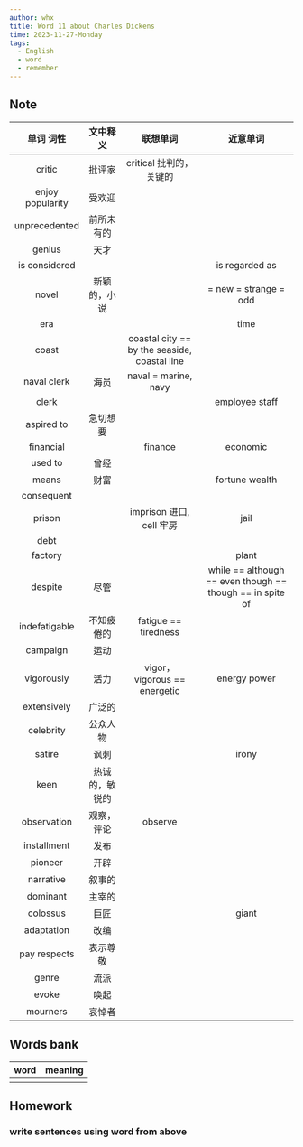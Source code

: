```yaml
---
author: whx
title: Word 11 about Charles Dickens
time: 2023-11-27-Monday
tags:
  - English
  - word
  - remember
---
```

## Note

|    单词 词性     |    文中释义    |                   联想单词                   |                         近意单词                          |
|:----------------:|:--------------:|:--------------------------------------------:|:---------------------------------------------------------:|
|      critic      |     批评家     |           critical 批判的，关键的            |                                                           |
| enjoy popularity |     受欢迎     |                                              |                                                           |
|  unprecedented   |   前所未有的   |                                              |                                                           |
|      genius      |      天才      |                                              |                                                           |
|  is considered   |                |                                              |                      is regarded as                       |
|      novel       |  新颖的，小说  |                                              |                   = new = strange = odd                   |
|       era        |                |                                              |                           time                            |
|      coast       |                | coastal city == by the seaside, coastal line |                                                           |
|   naval clerk    |      海员      |             naval = marine, navy             |                                                           |
|      clerk       |                |                                              |                      employee staff                       |
|    aspired to    |    急切想要    |                                              |                                                           |
|    financial     |                |                   finance                    |                         economic                          |
|     used to      |      曾经      |                                              |                                                           |
|      means       |      财富      |                                              |                      fortune wealth                       |
|    consequent    |                |                                              |                                                           |
|      prison      |                |           imprison 进口, cell 牢房           |                           jail                            |
|       debt       |                |                                              |                                                           |
|     factory      |                |                                              |                           plant                           |
|     despite      |      尽管      |                                              | while == although == even though == though == in spite of |
|  indefatigable   |   不知疲倦的   |             fatigue == tiredness             |                                                           |
|     campaign     |      运动      |                                              |                                                           |
|    vigorously    |      活力      |        vigor， vigorous == energetic         |                       energy power                        |
|   extensively    |     广泛的     |                                              |                                                           |
|    celebrity     |    公众人物    |                                              |                                                           |
|      satire      |      讽刺      |                                              |                           irony                           |
|       keen       | 热诚的，敏锐的 |                                              |                                                           |
|   observation    |   观察，评论   |                   observe                    |                                                           |
|   installment    |      发布      |                                              |                                                           |
|     pioneer      |      开辟      |                                              |                                                           |
|    narrative     |     叙事的     |                                              |                                                           |
|     dominant     |     主宰的     |                                              |                                                           |
|     colossus     |      巨匠      |                                              |                           giant                           |
|    adaptation    |      改编      |                                              |                                                           |
|   pay respects   |    表示尊敬    |                                              |                                                           |
|      genre       |      流派      |                                              |                                                           |
|      evoke       |      唤起      |                                              |                                                           |
|     mourners     |     哀悼者     |                                              |                                                           |

## Words bank

| word | meaning |
| :----: | :------- |
|      |         |
## Homework

### write sentences using word from above

